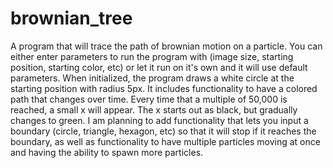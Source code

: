 # brownian_tree

A program that will trace the path of brownian motion on a particle. You can either enter parameters to run the program with (image size, starting position, starting color, etc) or let it run on it's own and it will use default parameters. When initialized, the program draws a white circle at the starting position with radius 5px. It includes functionality to have a colored path that changes over time. Every time that a multiple of 50,000 is reached, a small x will appear. The x starts out as black, but gradually changes to green. I am planning to add functionality that lets you input a boundary (circle, triangle, hexagon, etc) so that it will stop if it reaches the boundary, as well as functionality to have multiple particles moving at once and having the ability to spawn more particles.
